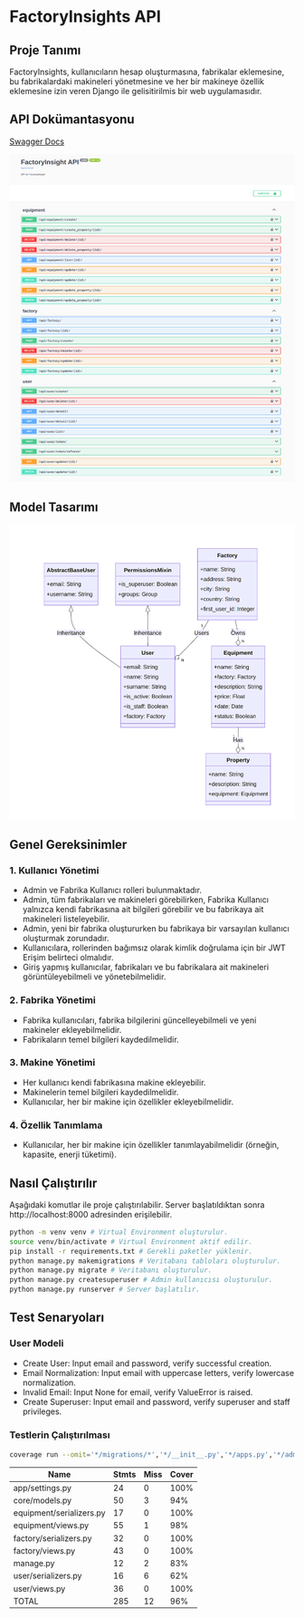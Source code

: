# FactoryInsights API

## Proje Tanımı
FactoryInsights, kullanıcıların hesap oluşturmasına, fabrikalar eklemesine, bu fabrikalardaki makineleri yönetmesine ve her bir makineye özellik eklemesine izin veren Django ile gelisitirilmis bir web uygulamasıdır.

## API Dokümantasyonu

[Swagger Docs](http://104.248.140.14/api/schema/swagger-ui/)

![Alt text](assets/swaggerSnapshot.png)

## Model Tasarımı

![Alt text](assets/classDiagram.png)


## Genel Gereksinimler

### 1. Kullanıcı Yönetimi
- Admin ve Fabrika Kullanıcı rolleri bulunmaktadır.
- Admin, tüm fabrikaları ve makineleri görebilirken, Fabrika Kullanıcı yalnızca kendi fabrikasına ait bilgileri görebilir ve bu fabrikaya ait makineleri listeleyebilir.
- Admin, yeni bir fabrika oluştururken bu fabrikaya bir varsayılan kullanıcı oluşturmak zorundadır.
- Kullanıcılara, rollerinden bağımsız olarak kimlik doğrulama için bir JWT Erişim belirteci olmalıdır.
- Giriş yapmış kullanıcılar, fabrikaları ve bu fabrikalara ait makineleri görüntüleyebilmeli ve yönetebilmelidir.

### 2. Fabrika Yönetimi
- Fabrika kullanıcıları, fabrika bilgilerini güncelleyebilmeli ve yeni makineler ekleyebilmelidir.
- Fabrikaların temel bilgileri kaydedilmelidir.

### 3. Makine Yönetimi
- Her kullanıcı kendi fabrikasına makine ekleyebilir.
- Makinelerin temel bilgileri kaydedilmelidir.
- Kullanıcılar, her bir makine için özellikler ekleyebilmelidir.

### 4. Özellik Tanımlama
- Kullanıcılar, her bir makine için özellikler tanımlayabilmelidir (örneğin, kapasite, enerji tüketimi).

## Nasıl Çalıştırılır
Aşağıdaki komutlar ile proje çalıştırılabilir. Server başlatıldıktan sonra http://localhost:8000 adresinden erişilebilir. 
```bash 
python -m venv venv # Virtual Environment oluşturulur.
source venv/bin/activate # Virtual Environment aktif edilir.
pip install -r requirements.txt # Gerekli paketler yüklenir.
python manage.py makemigrations # Veritabanı tabloları oluşturulur.
python manage.py migrate # Veritabanı oluşturulur.
python manage.py createsuperuser # Admin kullanıcısı oluşturulur.
python manage.py runserver # Server başlatılır.

```

## Test Senaryoları
### User Modeli
- Create User: Input email and password, verify successful creation.
- Email Normalization: Input email with uppercase letters, verify lowercase normalization.
- Invalid Email: Input None for email, verify ValueError is raised.
- Create Superuser: Input email and password, verify superuser and staff privileges.


### Testlerin Çalıştırılması

```bash
coverage run --omit='*/migrations/*','*/__init__.py','*/apps.py','*/admin.py','*/tests.py','*/urls.py','*/wsgi.py' manage.py test
```

| Name                     | Stmts | Miss | Cover |
|--------------------------|-------|------|-------|
| app/settings.py          |   24  |   0  |  100% |
| core/models.py           |   50  |   3  |   94% |
| equipment/serializers.py |   17  |   0  |  100% |
| equipment/views.py       |   55  |   1  |   98% |
| factory/serializers.py   |   32  |   0  |  100% |
| factory/views.py         |   43  |   0  |  100% |
| manage.py                |   12  |   2  |   83% |
| user/serializers.py      |   16  |   6  |   62% |
| user/views.py            |   36  |   0  |  100% |
| TOTAL                    |  285  |  12  |   96% |


